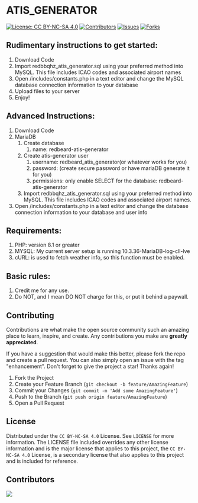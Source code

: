 # ATIS_GENERATOR

[![License: CC BY-NC-SA 4.0][license-shield]][license-url]
[![Contributors][contributors-shield]][contributors-url]
[![Issues][issues-shield]][issues-url]
[![Forks][forks-shield]][forks-url]

## Rudimentary instructions to get started:

1. Download Code
2. Import redbbqhz_atis_generator.sql using your preferred method into MySQL. This file includes ICAO codes and associated airport names
3. Open /includes/constants.php in a text editor and change the MySQL database connection information to your database
4. Upload files to your server
5. Enjoy!

## Advanced Instructions:

1. Download Code
2. MariaDB
   1. Create database
      1. name: redbeard-atis-generator
   2. Create atis-generator user
      1. username: redbeard_atis_generator(or whatever works for you)
      2. password: (create secure password or have mariaDB generate it for you)
      3. permissions: only enable SELECT for the database: redbeard-atis-generator
   3. Import redbbqhz_atis_generator.sql using your preferred method into MySQL. This file includes ICAO codes and associated airport names.
3. Open /includes/constants.php in a text editor and change the database connection information to your database and user info

## Requirements:

1. PHP: version 8.1 or greater
2. MYSQL: My current server setup is running 10.3.36-MariaDB-log-cll-lve
3. cURL: is used to fetch weather info, so this function must be enabled.

## Basic rules:

1. Credit me for any use.
2. Do NOT, and I mean DO NOT charge for this, or put it behind a paywall.

## Contributing

Contributions are what make the open source community such an amazing place to learn, inspire, and create. Any contributions you make are **greatly appreciated**.

If you have a suggestion that would make this better, please fork the repo and create a pull request. You can also simply open an issue with the tag "enhancement".
Don't forget to give the project a star! Thanks again!

1. Fork the Project
2. Create your Feature Branch (`git checkout -b feature/AmazingFeature`)
3. Commit your Changes (`git commit -m 'Add some AmazingFeature'`)
4. Push to the Branch (`git push origin feature/AmazingFeature`)
5. Open a Pull Request

## License

Distributed under the `CC BY-NC-SA 4.0` License. See `LICENSE` for more information. The LICENSE file included overrides any other license information and is the major license that applies to this project, the `CC BY-NC-SA 4.0` License, is a secondary license that also applies to this project and is included for reference.

## Contributors

<a href = "https://github.com/RedbeardTFL/ATIS_GENERATOR/graphs/contributors">
<img src = "https://contrib.rocks/image?repo=RedbeardTFL/ATIS_GENERATOR"/>
</a>

[contributors-shield]: https://img.shields.io/github/contributors/RedbeardTFL/ATIS_GENERATOR.svg?style=for-the-badge
[contributors-url]: https://github.com/RedbeardTFL/ATIS_GENERATOR/graphs/contributors
[forks-shield]: https://img.shields.io/github/forks/RedbeardTFL/ATIS_GENERATOR.svg?style=for-the-badge
[forks-url]: https://github.com/RedbeardTFL/ATIS_GENERATOR/network
[issues-shield]: https://img.shields.io/github/issues/RedbeardTFL/ATIS_GENERATOR.svg?style=for-the-badge
[issues-url]: https://github.com/RedbeardTFL/ATIS_GENERATOR/issues
[license-shield]: https://img.shields.io/badge/License-CC_BY--NC--SA_4.0-lightgrey.svg?style=for-the-badge
[license-url]: https://creativecommons.org/licenses/by-nc-sa/4.0/
